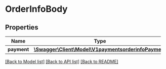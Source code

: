 # OrderInfoBody

## Properties
Name | Type | Description | Notes
------------ | ------------- | ------------- | -------------
**payment** | [**\Swagger\Client\Model\V1paymentsorderinfoPayment**](V1paymentsorderinfoPayment.md) |  | [optional] 

[[Back to Model list]](../../README.md#documentation-for-models) [[Back to API list]](../../README.md#documentation-for-api-endpoints) [[Back to README]](../../README.md)

